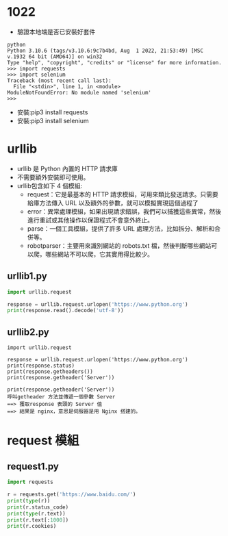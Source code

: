 # 1022
- 驗證本地端是否已安裝好套件
```
python
Python 3.10.6 (tags/v3.10.6:9c7b4bd, Aug  1 2022, 21:53:49) [MSC v.1932 64 bit (AMD64)] on win32
Type "help", "copyright", "credits" or "license" for more information.
>>> import requests
>>> import selenium
Traceback (most recent call last):
  File "<stdin>", line 1, in <module>
ModuleNotFoundError: No module named 'selenium'
>>>
```
- 安裝:pip3 install requests 
- 安裝:pip3 install selenium
# urllib
- urllib 是 Python 內置的 HTTP 請求庫
- 不需要額外安裝即可使用。
- urllib包含如下 4 個模組:
  - request：它是最基本的 HTTP 請求模組，可用來類比發送請求。只需要給庫方法傳入 URL 以及額外的參數，就可以模擬實現這個過程了
  - error：異常處理模組，如果出現請求錯誤，我們可以捕獲這些異常，然後進行重試或其他操作以保證程式不會意外終止。
  - parse：一個工具模組，提供了許多 URL 處理方法，比如拆分、解析和合併等。
  - robotparser：主要用來識別網站的 robots.txt 檔，然後判斷哪些網站可以爬，哪些網站不可以爬，它其實用得比較少。
## urllib1.py
```python
import urllib.request

response = urllib.request.urlopen('https://www.python.org')
print(response.read().decode('utf-8'))
```
## urllib2.py
```
import urllib.request

response = urllib.request.urlopen('https://www.python.org')
print(response.status)
print(response.getheaders())
print(response.getheader('Server'))
```
```
print(response.getheader('Server'))
呼叫getheader 方法並傳遞一個參數 Server
==> 獲取response 表頭的 Server 值
==> 結果是 nginx，意思是伺服器是用 Nginx 搭建的。
```
# request 模組

## request1.py
```python
import requests

r = requests.get('https://www.baidu.com/')
print(type(r))
print(r.status_code)
print(type(r.text))
print(r.text[:1000])
print(r.cookies)
```

